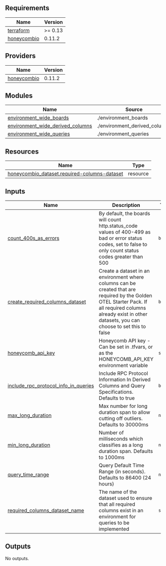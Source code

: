 <!-- BEGIN_TF_DOCS -->
## Requirements

| Name | Version |
|------|---------|
| <a name="requirement_terraform"></a> [terraform](#requirement\_terraform) | >= 0.13 |
| <a name="requirement_honeycombio"></a> [honeycombio](#requirement\_honeycombio) | 0.11.2 |

## Providers

| Name | Version |
|------|---------|
| <a name="provider_honeycombio"></a> [honeycombio](#provider\_honeycombio) | 0.11.2 |

## Modules

| Name | Source | Version |
|------|--------|---------|
| <a name="module_environment_wide_boards"></a> [environment\_wide\_boards](#module\_environment\_wide\_boards) | ./environment_boards | n/a |
| <a name="module_environment_wide_derived_columns"></a> [environment\_wide\_derived\_columns](#module\_environment\_wide\_derived\_columns) | ./environment_derived_columns | n/a |
| <a name="module_environment_wide_queries"></a> [environment\_wide\_queries](#module\_environment\_wide\_queries) | ./environment_queries | n/a |

## Resources

| Name | Type |
|------|------|
| [honeycombio_dataset.required-columns-dataset](https://registry.terraform.io/providers/honeycombio/honeycombio/0.11.2/docs/resources/dataset) | resource |

## Inputs

| Name | Description | Type | Default | Required |
|------|-------------|------|---------|:--------:|
| <a name="input_count_400s_as_errors"></a> [count\_400s\_as\_errors](#input\_count\_400s\_as\_errors) | By default, the boards will count http.status\_code values of 400-499 as bad or error status codes, set to false to only count status codes greater than 500 | `bool` | `true` | no |
| <a name="input_create_required_columns_dataset"></a> [create\_required\_columns\_dataset](#input\_create\_required\_columns\_dataset) | Create a dataset in an environment where columns can be created that are required by the Golden OTEL Starter Pack.  If all required columns already exist in other datasets, you can choose to set this to false | `bool` | `true` | no |
| <a name="input_honeycomb_api_key"></a> [honeycomb\_api\_key](#input\_honeycomb\_api\_key) | Honeycomb API key - Can be set in .tfvars, or as the HONEYCOMB\_API\_KEY environment variable | `string` | `null` | no |
| <a name="input_include_rpc_protocol_info_in_queries"></a> [include\_rpc\_protocol\_info\_in\_queries](#input\_include\_rpc\_protocol\_info\_in\_queries) | Include RPC Protocol Information In Derived Columns and Query Specifications. Defaults to true | `bool` | `true` | no |
| <a name="input_max_long_duration"></a> [max\_long\_duration](#input\_max\_long\_duration) | Max number for long duration span to allow cutting off outliers. Defaults to 30000ms | `number` | `30000` | no |
| <a name="input_min_long_duration"></a> [min\_long\_duration](#input\_min\_long\_duration) | Number of milliseconds which classifies as a long duration span. Defaults to 1000ms | `number` | `1000` | no |
| <a name="input_query_time_range"></a> [query\_time\_range](#input\_query\_time\_range) | Query Default Time Range (in seconds). Defaults to 86400 (24 hours) | `number` | `86400` | no |
| <a name="input_required_columns_dataset_name"></a> [required\_columns\_dataset\_name](#input\_required\_columns\_dataset\_name) | The name of the dataset used to ensure that all required columns exist in an environment for queries to be implemented | `string` | `"-required-columns-"` | no |

## Outputs

No outputs.
<!-- END_TF_DOCS -->